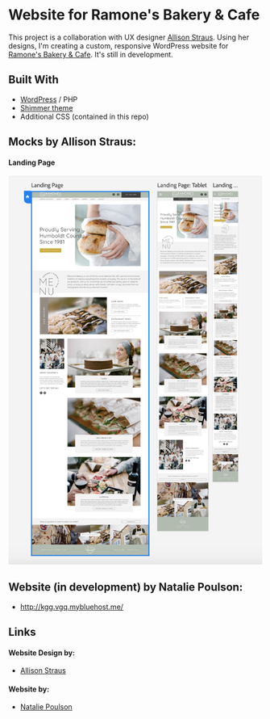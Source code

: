 # Website for Ramone's Bakery & Cafe
This project is a collaboration with UX designer [Allison Straus](https://www.allisonstraus.com/). Using her designs, I'm creating a custom, responsive WordPress website for [Ramone's Bakery & Cafe](https://www.facebook.com/ramonesbakeryandcafe). It's still in development. 

## Built With
* [WordPress](https://wordpress.org/) / PHP 
* [Shimmer theme](https://support.almondandwhite.com/theme-documentation/shimmer-theme/)
* Additional CSS (contained in this repo)


## Mocks by Allison Straus:
#### Landing Page
<img src="./mocks/landingPage.png">

## Website (in development) by Natalie Poulson:
* http://kgg.vgq.mybluehost.me/

## Links
#### Website Design by: 
* [Allison Straus](https://www.allisonstraus.com/)
#### Website by:
* [Natalie Poulson](https://github.com/natalie-poulson)

